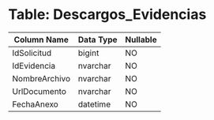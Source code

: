 # Table: Descargos_Evidencias

| Column Name | Data Type | Nullable |
|-------------|-----------|----------|
| IdSolicitud | bigint | NO |
| IdEvidencia | nvarchar | NO |
| NombreArchivo | nvarchar | NO |
| UrlDocumento | nvarchar | NO |
| FechaAnexo | datetime | NO |
